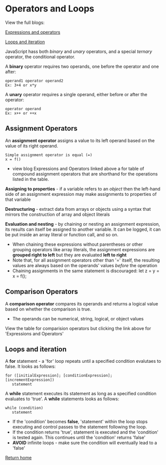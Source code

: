 # Operators and Loops

View the full blogs:

[Expressions and operators](https://developer.mozilla.org/en-US/docs/Web/JavaScript/Guide/Expressions_and_Operators)

[Loops and iteration](https://developer.mozilla.org/en-US/docs/Web/JavaScript/Guide/Loops_and_iteration)

JavaScript hass both *binary* and *unary* operators, and a special *ternary* operator, the conditional operator.

A **binary** operator requires two operands, one before the operator and one after:

    operand1 operator operand2
    Ex: 3+4 or x*y

A **unary** operator requires a single operand, either before or after the operator:

    operator operand
    Ex: x++ or ++x

## Assignment Operators

An **assignment operator** assigns a value to its left operand based on the value of its right operand.

    Simple assignment operator is equal (=)
    x = f()

- view blog Expressions and Operators linked above a for table of compound assignment operators that are shorthand for the operations listed in the table.

**Assigning to properties** - if a variable refers to an *object* then the left-hand side of an assignment expression may make assignments to properties of that variable

**Destructuring** - extract data from arrays or objects using a syntax that mirrors the construction of array and object literals

**Evaluation and nesting** - by chaining or nesting an assignment expression, its results can itself be assigned to another variable. It can be logged, it can be put inside an array literal or function call, and so on.

- When chaining these expressions without parentheses or other grouping operators like array literals, the assignment expressions are **grouped right to left** but they are evaluated **left to right**
- Note that, for all assignment operators other than '=' itself, the resulting values are always based on the operands' values *before* the operation
- Chaining assignments in the same statement is discouraged: let z = y = x = f();

## Comparison Operators

A **comparison operator** compares its operands and returns a logical value based on whether the comparison is true.

- The operands can be numerical, string, logical, or object values

View the table for comparision operators but clicking the link above for 'Expressions and Operators'

## Loops and iteration

A **for** statement - a 'for' loop repeats until a specified condition evalutaes to false. It looks as follows:

    for ([initialExpression]; [conditionExpression];          [incrementExpression])
       statement

A **while** statement executes its statement as long as a specified condition evaluates to 'true'. A **while** statements looks as follows:

    while (condition)
       statement

- If the 'condition' becomes **false**, 'statement' within the loop stops executing and control passes to the statement following the loop.
- If the condition returns 'true', statement is executed and the 'condition' is tested again. This continues until the 'condition' returns 'false'
- **AVOID** infinite loops - make sure the condition will eventually lead to a 'false'

[Return home](khofstetter94.github.io/reading-notes/)
